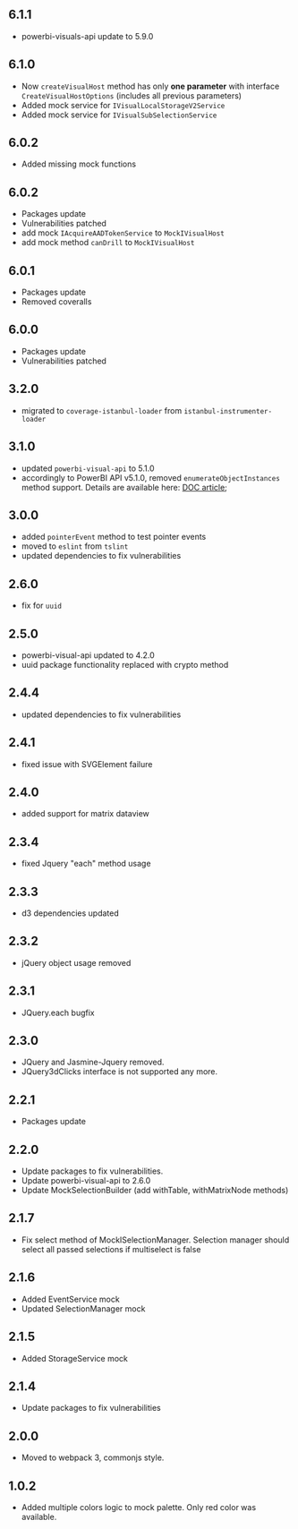 
## 6.1.1
* powerbi-visuals-api update to 5.9.0

## 6.1.0
* Now `createVisualHost` method has only **one parameter** with interface `CreateVisualHostOptions` (includes all previous parameters)
* Added mock service for `IVisualLocalStorageV2Service`
* Added mock service for `IVisualSubSelectionService`

## 6.0.2
* Added missing mock functions

## 6.0.2
* Packages update
* Vulnerabilities patched
* add mock `IAcquireAADTokenService` to `MockIVisualHost`
* add mock method `canDrill` to `MockIVisualHost`

## 6.0.1
* Packages update
* Removed coveralls

## 6.0.0
* Packages update
* Vulnerabilities patched

## 3.2.0
* migrated to `coverage-istanbul-loader` from `istanbul-instrumenter-loader`

## 3.1.0
* updated `powerbi-visual-api` to 5.1.0
* accordingly to PowerBI API v5.1.0, removed `enumerateObjectInstances` method support. Details are available here: [DOC article](https://learn.microsoft.com/en-us/power-bi/developer/visuals/format-pane); 

## 3.0.0
* added `pointerEvent` method to test pointer events
* moved to `eslint` from `tslint`
* updated dependencies to fix vulnerabilities

## 2.6.0
* fix for `uuid`
## 2.5.0
* powerbi-visual-api updated to 4.2.0
* uuid package functionality replaced with crypto method

## 2.4.4
* updated dependencies to fix vulnerabilities

## 2.4.1
* fixed issue with SVGElement failure

## 2.4.0
* added support for matrix dataview

## 2.3.4
* fixed Jquery "each" method usage

## 2.3.3
* d3 dependencies updated

## 2.3.2
* jQuery object usage removed

## 2.3.1
* JQuery.each bugfix

## 2.3.0
* JQuery and Jasmine-Jquery removed.
* JQuery3dClicks interface is not supported any more.

## 2.2.1
* Packages update

## 2.2.0
* Update packages to fix vulnerabilities.
* Update powerbi-visual-api to 2.6.0
* Update MockSelectionBuilder (add withTable, withMatrixNode methods)

## 2.1.7
* Fix select method of MockISelectionManager.
Selection manager should select all passed selections if multiselect is false

## 2.1.6
* Added EventService mock
* Updated SelectionManager mock

## 2.1.5
* Added StorageService mock 

## 2.1.4
* Update packages to fix vulnerabilities

## 2.0.0
 * Moved to webpack 3, commonjs style.

## 1.0.2
 * Added multiple colors logic to mock palette. Only red color was available.

